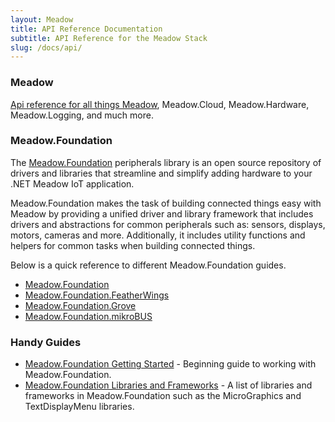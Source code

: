 ```yaml
---
layout: Meadow
title: API Reference Documentation
subtitle: API Reference for the Meadow Stack
slug: /docs/api/
---
```


### Meadow
[Api reference for all things Meadow](./Meadow/), Meadow.Cloud, Meadow.Hardware, Meadow.Logging, and much more.

### Meadow.Foundation
The [Meadow.Foundation](/Meadow/Meadow.Foundation/Peripherals/) peripherals library is an open source repository of drivers and libraries that streamline and simplify adding hardware to your .NET Meadow IoT application.

Meadow.Foundation makes the task of building connected things easy with Meadow by providing a unified driver and library framework that includes drivers and abstractions for common peripherals such as: sensors, displays, motors, cameras and more. Additionally, it includes utility functions and helpers for common tasks when building connected things.

Below is a quick reference to different Meadow.Foundation guides.

- [Meadow.Foundation](/Meadow/Meadow.Foundation/Peripherals/)
- [Meadow.Foundation.FeatherWings](/Meadow/Meadow.Foundation/Peripherals/#featherwings)
- [Meadow.Foundation.Grove](/Meadow/Meadow.Foundation/Peripherals/#seeed-studio-grove)
- [Meadow.Foundation.mikroBUS](/Meadow/Meadow.Foundation/Peripherals/#mikrobus)

### Handy Guides
- [Meadow.Foundation Getting Started](/Meadow/Meadow.Foundation/Getting_Started/) - Beginning guide to working with Meadow.Foundation.
- [Meadow.Foundation Libraries and Frameworks](/Meadow/Meadow.Foundation/Libraries_and_Frameworks/) - A list of libraries and frameworks in Meadow.Foundation such as the MicroGraphics and TextDisplayMenu libraries.